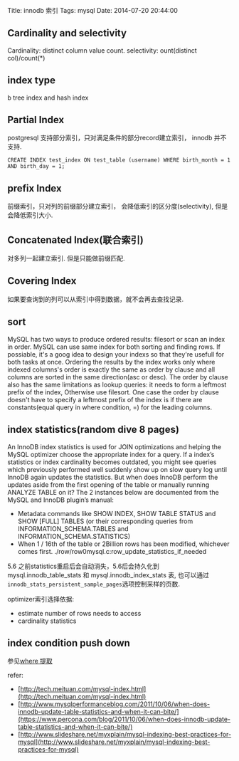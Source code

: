 Title: innodb 索引
Tags: mysql
Date: 2014-07-20 20:44:00

## Cardinality and selectivity

Cardinality: distinct column value count.
selectivity: ount(distinct col)/count(*)

## index type

b tree index and hash index

## Partial Index

postgresql 支持部分索引，只对满足条件的部分record建立索引， innodb 并不支持.

    CREATE INDEX test_index ON test_table (username) WHERE birth_month = 1 AND birth_day = 1;

## prefix Index

前缀索引，只对列的前缀部分建立索引， 会降低索引的区分度(selectivity), 但是会降低索引大小.

## Concatenated Index(联合索引)

对多列一起建立索引. 但是只能做前缀匹配.

## Covering Index

如果要查询到的列可以从索引中得到数据，就不会再去查找记录.

## sort

MySQL has two ways to produce ordered results: filesort or scan an index in order. MySQL can use same index for both sorting and finding rows. If possiable, it's a goog idea to design your indexs so that they're usefull for both tasks at once. Ordering the results by the index works only where indexed columns's order is exactly the same as order by clause and all columns are sorted in the same direction(asc or desc). The order by clause also has the same limitations as lookup queries: it needs to form a leftmost prefix of the index, Otherwise use filesort. One case the order by clause doesn't have to specify a leftmost prefix of the index is if there are constants(equal query in where condition, =) for the leading columns.

## index statistics(random dive 8 pages)

An InnoDB index statistics is used for JOIN optimizations and helping the MySQL optimizer choose the appropriate index for a query. If a index’s statistics or index cardinality becomes outdated, you might see queries which previously performed well suddenly show up on slow query log until InnoDB again updates the statistics. But when does InnoDB perform the updates aside from the first opening of the table or manually running ANALYZE TABLE on it? The 2 instances below are documented from the MySQL and InnoDB plugin’s manual:

- Metadata commands like SHOW INDEX, SHOW TABLE STATUS and SHOW [FULL] TABLES (or their corresponding queries from INFORMATION_SCHEMA.TABLES and INFORMATION_SCHEMA.STATISTICS)
- When 1 / 16th of the table or 2Billion rows has been modified, whichever comes first. ./row/row0mysql.c:row_update_statistics_if_needed

5.6 之前statistics重启后会自动消失，5.6后会持久化到mysql.innodb_table_stats 和 mysql.innodb_index_stats 表, 也可以通过`innodb_stats_persistent_sample_pages`选项控制采样的页数.

optimizer索引选择依据:

- estimate number of rows needs to access
- cardinality statistics

## index condition push down

参见[where 提取](/posts/mysql/where.html)

refer:

- [http://tech.meituan.com/mysql-index.html](http://tech.meituan.com/mysql-index.html)
- [http://www.mysqlperformanceblog.com/2011/10/06/when-does-innodb-update-table-statistics-and-when-it-can-bite/](https://www.percona.com/blog/2011/10/06/when-does-innodb-update-table-statistics-and-when-it-can-bite/)
- [http://www.slideshare.net/myxplain/mysql-indexing-best-practices-for-mysql](http://www.slideshare.net/myxplain/mysql-indexing-best-practices-for-mysql)
